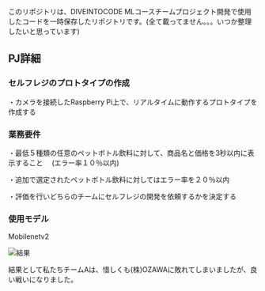 このリポジトリは、DIVEINTOCODE MLコースチームプロジェクト開発で使用したコードを一時保存したリポジトリです。(全て載ってません。。。いつか整理したいと思っています)

## PJ詳細
### セルフレジのプロトタイプの作成 
・カメラを接続したRaspberry Pi上で、リアルタイムに動作するプロトタイプを作成する

### 業務要件
・最低５種類の任意のペットボトル飲料に対して、商品名と価格を3秒以内に表示すること
　(エラー率１０％以内)

・追加で選定されたペットボトル飲料に対してはエラー率を２０％以内

・評価を行いどちらのチームにセルフレジの開発を依頼するかを決定する

### 使用モデル
Mobilenetv2

![結果](https://user-images.githubusercontent.com/56024129/73729131-d517ab80-4777-11ea-8399-acaa5aa04cb8.jpg)

結果として私たちチームAは、惜しくも(株)OZAWAに敗れてしまいましたが、良い戦いになりました。
